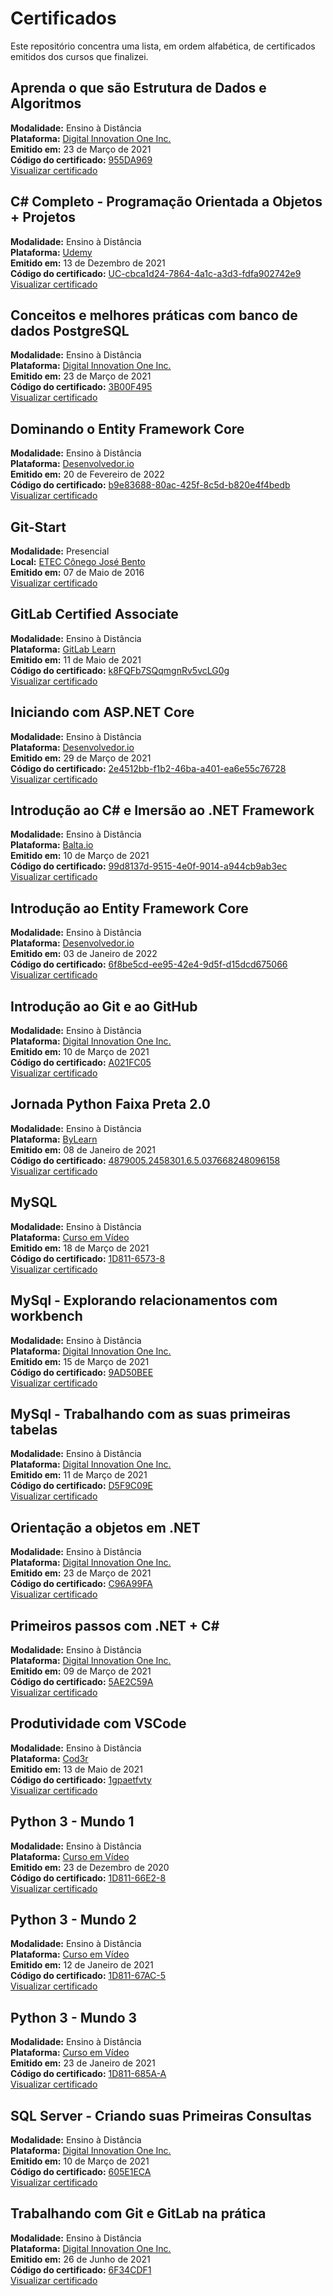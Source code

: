 Certificados
============

Este repositório concentra uma lista, em ordem alfabética, de certificados emitidos dos cursos que finalizei.


Aprenda o que são Estrutura de Dados e Algoritmos
-------------------------------------------------
**Modalidade:** Ensino à Distância<br>
**Plataforma:** [Digital Innovation One Inc.](https://digitalinnovation.one/)<br>
**Emitido em:** 23 de Março de 2021<br>
**Código do certificado:** [955DA969](https://certificates.digitalinnovation.one/955DA969)<br>
[Visualizar certificado](https://certificates.digitalinnovation.one/955DA969)<br>


C# Completo - Programação Orientada a Objetos + Projetos
--------------------------------------------------------
**Modalidade:** Ensino à Distância<br>
**Plataforma:** [Udemy](https://www.udemy.com)<br>
**Emitido em:** 13 de Dezembro de 2021<br>
**Código do certificado:** [UC-cbca1d24-7864-4a1c-a3d3-fdfa902742e9](https://www.udemy.com/certificate/UC-cbca1d24-7864-4a1c-a3d3-fdfa902742e9/)<br>
[Visualizar certificado](https://www.udemy.com/certificate/UC-cbca1d24-7864-4a1c-a3d3-fdfa902742e9/)<br>


Conceitos e melhores práticas com banco de dados PostgreSQL
-----------------------------------------------------------
**Modalidade:** Ensino à Distância<br>
**Plataforma:** [Digital Innovation One Inc.](https://digitalinnovation.one/)<br>
**Emitido em:** 23 de Março de 2021<br>
**Código do certificado:** [3B00F495](https://certificates.digitalinnovation.one/3B00F495)<br>
[Visualizar certificado](https://certificates.digitalinnovation.one/3B00F495)<br>


Dominando o Entity Framework Core
---------------------------------
**Modalidade:** Ensino à Distância<br>
**Plataforma:** [Desenvolvedor.io](https://desenvolvedor.io/curso-online-dominando-o-entity-framework-core)<br>
**Emitido em:** 20 de Fevereiro de 2022<br>
**Código do certificado:** [b9e83688-80ac-425f-8c5d-b820e4f4bedb](https://desenvolvedor.io/certificados/b9e83688-80ac-425f-8c5d-b820e4f4bedb/validar)<br>
[Visualizar certificado](https://desenvolvedor.io/certificado/b9e83688-80ac-425f-8c5d-b820e4f4bedb)<br>


Git-Start
---------
**Modalidade:** Presencial<br>
**Local:** [ETEC Cônego José Bento](https://www.cps.sp.gov.br/etecs/etec-conego-jose-bento/)<br>
**Emitido em:** 07 de Maio de 2016<br>
[Visualizar certificado](https://drive.google.com/open?id=1ccDV26Nk7TocG1yhnb4b3EBOsE7N-Rhr)<br>


GitLab Certified Associate
--------------------------
**Modalidade:** Ensino à Distância<br>
**Plataforma:** [GitLab Learn](https://gitlab.edcast.com)<br>
**Emitido em:** 11 de Maio de 2021<br>
**Código do certificado:** [k8FQFb7SQqmgnRv5vcLG0g](https://api.badgr.io/public/assertions/k8FQFb7SQqmgnRv5vcLG0g)<br>
[Visualizar certificado](https://drive.google.com/file/d/1SwKXwItG3sgFFbQj4dQtTscI_JDazXsH/view?usp=sharing)<br>


Iniciando com ASP.NET Core
--------------------------
**Modalidade:** Ensino à Distância<br>
**Plataforma:** [Desenvolvedor.io](https://desenvolvedor.io/curso-online-iniciando-com-asp-net-core)<br>
**Emitido em:** 29 de Março de 2021<br>
**Código do certificado:** [2e4512bb-f1b2-46ba-a401-ea6e55c76728](https://desenvolvedor.io/certificados/2e4512bb-f1b2-46ba-a401-ea6e55c76728)<br>
[Visualizar certificado](https://desenvolvedor.io/certificado/2e4512bb-f1b2-46ba-a401-ea6e55c76728)<br>


Introdução ao C# e Imersão ao .NET Framework
--------------------------------------------
**Modalidade:** Ensino à Distância<br>
**Plataforma:** [Balta.io](https://balta.io/cursos/introducao-ao-csharp-e-imersao-ao-dotnet-framework)<br>
**Emitido em:** 10 de Março de 2021<br>
**Código do certificado:** [99d8137d-9515-4e0f-9014-a944cb9ab3ec](https://balta.io/certificados/99d8137d-9515-4e0f-9014-a944cb9ab3ec)<br>
[Visualizar certificado](https://balta.io/certificados/99d8137d-9515-4e0f-9014-a944cb9ab3ec)<br>


Introdução ao Entity Framework Core
-----------------------------------
**Modalidade:** Ensino à Distância<br>
**Plataforma:** [Desenvolvedor.io](https://desenvolvedor.io/curso-online-introducao-entity-framework-core)<br>
**Emitido em:** 03 de Janeiro de 2022<br>
**Código do certificado:** [6f8be5cd-ee95-42e4-9d5f-d15dcd675066](https://desenvolvedor.io/certificados/6f8be5cd-ee95-42e4-9d5f-d15dcd675066/validar)<br>
[Visualizar certificado](https://desenvolvedor.io/certificado/6f8be5cd-ee95-42e4-9d5f-d15dcd675066)<br>


Introdução ao Git e ao GitHub
-----------------------------
**Modalidade:** Ensino à Distância<br>
**Plataforma:** [Digital Innovation One Inc.](https://digitalinnovation.one/)<br>
**Emitido em:** 10 de Março de 2021<br>
**Código do certificado:** [A021FC05](https://certificates.digitalinnovation.one/A021FC05)<br>
[Visualizar certificado](https://certificates.digitalinnovation.one/A021FC05)<br>


Jornada Python Faixa Preta 2.0
------------------------------
**Modalidade:** Ensino à Distância<br>
**Plataforma:** [ByLearn](https://www.bylearn.com.br/)<br>
**Emitido em:** 08 de Janeiro de 2021<br>
**Código do certificado:** [4879005.2458301.6.5.037668248096158](https://www.even3.com.br/documentos/imprimir?i=4879005.2458301.6.5.037668248096158&cc=b5b762ae-c36d-4619-994a-cc45204ab19c)<br>
[Visualizar certificado](https://drive.google.com/file/d/1MREqMTkPgyh1gjFugp1shYj903e8FkQy/view?usp=sharing)<br>


MySQL
-----
**Modalidade:** Ensino à Distância<br>
**Plataforma:** [Curso em Vídeo](https://www.cursoemvideo.com/course/mysql/)<br>
**Emitido em:** 18 de Março de 2021<br>
**Código do certificado:** [1D811-6573-8](https://www.cursoemvideo.com/validacao-de-certificado/?codigo=1D811-6573-8)<br>
[Visualizar certificado](https://drive.google.com/file/d/1apBvsUIkuFD64V82Y9iYkWV-by64FMv2/view?usp=sharing)<br>


MySql - Explorando relacionamentos com workbench
------------------------------------------------
**Modalidade:** Ensino à Distância<br>
**Plataforma:** [Digital Innovation One Inc.](https://digitalinnovation.one/)<br>
**Emitido em:** 15 de Março de 2021<br>
**Código do certificado:** [9AD50BEE](https://certificates.digitalinnovation.one/9AD50BEE)<br>
[Visualizar certificado](https://certificates.digitalinnovation.one/9AD50BEE)<br>


MySql - Trabalhando com as suas primeiras tabelas
-------------------------------------------------
**Modalidade:** Ensino à Distância<br>
**Plataforma:** [Digital Innovation One Inc.](https://digitalinnovation.one/)<br>
**Emitido em:** 11 de Março de 2021<br>
**Código do certificado:** [D5F9C09E](https://certificates.digitalinnovation.one/D5F9C09E)<br>
[Visualizar certificado](https://certificates.digitalinnovation.one/D5F9C09E)<br>


Orientação a objetos em .NET
----------------------------
**Modalidade:** Ensino à Distância<br>
**Plataforma:** [Digital Innovation One Inc.](https://digitalinnovation.one/)<br>
**Emitido em:** 23 de Março de 2021<br>
**Código do certificado:** [C96A99FA](https://certificates.digitalinnovation.one/C96A99FA)<br>
[Visualizar certificado](https://certificates.digitalinnovation.one/C96A99FA)<br>


Primeiros passos com .NET + C#
------------------------------
**Modalidade:** Ensino à Distância<br>
**Plataforma:** [Digital Innovation One Inc.](https://digitalinnovation.one/)<br>
**Emitido em:** 09 de Março de 2021<br>
**Código do certificado:** [5AE2C59A](https://certificates.digitalinnovation.one/5AE2C59A)<br>
[Visualizar certificado](https://certificates.digitalinnovation.one/5AE2C59A)<br>


Produtividade com VSCode
------------------------
**Modalidade:** Ensino à Distância<br>
**Plataforma:** [Cod3r](https://www.cod3r.com.br)<br>
**Emitido em:** 13 de Maio de 2021<br>
**Código do certificado:** [1gpaetfvty](https://www.cod3r.com.br/certificates/1gpaetfvty)<br>
[Visualizar certificado](https://www.cod3r.com.br/certificates/1gpaetfvty)<br>


Python 3 - Mundo 1
------------------
**Modalidade:** Ensino à Distância<br>
**Plataforma:** [Curso em Vídeo](https://www.cursoemvideo.com/course/python-3-mundo-1/)<br>
**Emitido em:** 23 de Dezembro de 2020<br>
**Código do certificado:** [1D811-66E2-8](https://www.cursoemvideo.com/validacao-de-certificado/?codigo=1D811-66E2-8)<br>
[Visualizar certificado](https://drive.google.com/file/d/1Jn6uuX8sZQH_HRnT6CPqSyf1YlxcoSqy/view?usp=sharing)<br>


Python 3 - Mundo 2
------------------
**Modalidade:** Ensino à Distância<br>
**Plataforma:** [Curso em Vídeo](https://www.cursoemvideo.com/course/python-3-mundo-2/)<br>
**Emitido em:** 12 de Janeiro de 2021<br>
**Código do certificado:** [1D811-67AC-5](https://www.cursoemvideo.com/validacao-de-certificado/?codigo=1D811-67AC-5)<br>
[Visualizar certificado](https://drive.google.com/file/d/1Xj1I4PkQy-XiZM5DL1b9eAtiJWiOlAue/view?usp=sharing)<br>


Python 3 - Mundo 3
------------------
**Modalidade:** Ensino à Distância<br>
**Plataforma:** [Curso em Vídeo](https://www.cursoemvideo.com/course/python-3-mundo-3/)<br>
**Emitido em:** 23 de Janeiro de 2021<br>
**Código do certificado:** [1D811-685A-A](https://www.cursoemvideo.com/validacao-de-certificado/?codigo=1D811-685A-A)<br>
[Visualizar certificado](https://drive.google.com/file/d/1nizq1RlScie3Zlc4h5_k_oj9IKvvmSU0/view?usp=sharing)<br>


SQL Server - Criando suas Primeiras Consultas
---------------------------------------------
**Modalidade:** Ensino à Distância<br>
**Plataforma:** [Digital Innovation One Inc.](https://digitalinnovation.one/)<br>
**Emitido em:** 10 de Março de 2021<br>
**Código do certificado:** [605E1ECA](https://certificates.digitalinnovation.one/605E1ECA)<br>
[Visualizar certificado](https://certificates.digitalinnovation.one/605E1ECA)<br>


Trabalhando com Git e GitLab na prática
---------------------------------------
**Modalidade:** Ensino à Distância<br>
**Plataforma:** [Digital Innovation One Inc.](https://digitalinnovation.one/)<br>
**Emitido em:** 26 de Junho de 2021<br>
**Código do certificado:** [6F34CDF1](https://certificates.digitalinnovation.one/6F34CDF1)<br>
[Visualizar certificado](https://hermes.digitalinnovation.one/certificates/6F34CDF1.pdf)<br>